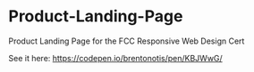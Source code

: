 # Product-Landing-Page

Product Landing Page for the FCC Responsive Web Design Cert

See it here: https://codepen.io/brentonotis/pen/KBJWwG/
